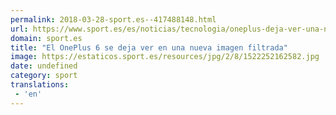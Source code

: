 ```yaml
---
permalink: 2018-03-28-sport.es--417488148.html
url: https://www.sport.es/es/noticias/tecnologia/oneplus-deja-ver-una-nueva-imagen-filtrada-6721115?utm_source=rss-noticias&utm_medium=feed&utm_campaign=tecnologia
domain: sport.es
title: "El OnePlus 6 se deja ver en una nueva imagen filtrada"
image: https://estaticos.sport.es/resources/jpg/2/8/1522252162582.jpg
date: undefined
category: sport
translations: 
 - 'en'
---
```


